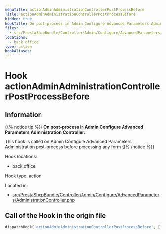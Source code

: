```yaml
---
menuTitle: actionAdminAdministrationControllerPostProcessBefore
Title: actionAdminAdministrationControllerPostProcessBefore
hidden: true
hookTitle: On post-process in Admin Configure Advanced Parameters Administration Controller
files:
  - src/PrestaShopBundle/Controller/Admin/Configure/AdvancedParameters/AdministrationController.php
locations:
  - back office
type: action
hookAliases:
---
```


# Hook actionAdminAdministrationControllerPostProcessBefore

## Information

{{% notice tip %}}
**On post-process in Admin Configure Advanced Parameters Administration Controller:** 

This hook is called on Admin Configure Advanced Parameters Administration post-process before processing any form
{{% /notice %}}

Hook locations: 
  - back office

Hook type: action

Located in: 
  - [src/PrestaShopBundle/Controller/Admin/Configure/AdvancedParameters/AdministrationController.php](https://github.com/PrestaShop/PrestaShop/blob/8.0.x/src/PrestaShopBundle/Controller/Admin/Configure/AdvancedParameters/AdministrationController.php)

## Call of the Hook in the origin file

```php
dispatchHook('actionAdminAdministrationControllerPostProcessBefore', ['controller' => $this])
```